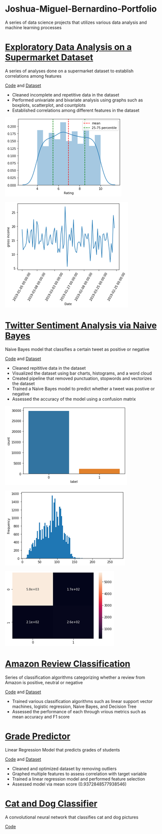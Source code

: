 # Joshua-Miguel-Bernardino-Portfolio
A series of data science projects that utilizes various data analysis and machine learning processes

# [Exploratory Data Analysis on a Supermarket Dataset](https://github.com/Miggy070498/EDA_Supermarket)
A series of analyses done on a supermarket dataset to establish correlations among features

[Code](https://github.com/Miggy070498/EDA_Supermarket/blob/main/Supermarket%20EDA.ipynb) and [Dataset](https://github.com/Miggy070498/EDA_Supermarket/blob/main/supermarket_sales.csv)  
- Cleaned incomplete and repetitive data in the dataset
- Performed univariate and bivariate analysis using graphs such as boxplots, scatterplot, and countplots
- Established correlations among different features in the dataset

![](/images/distplot.png)

![](/images/linegraph.png)

# [Twitter Sentiment Analysis via Naive Bayes](https://github.com/Miggy070498/Twitter-Sentiment-Analysis)
Naive Bayes model that classifies a certain tweet as positive or negative

[Code](https://github.com/Miggy070498/Twitter-Sentiment-Analysis/blob/main/Tweet%20Sentiment%20Analysis.ipynb) and [Dataset](https://raw.githubusercontent.com/Miggy070498/Twitter-Sentiment-Analysis/main/twitter.csv)
- Cleaned repititive data in the dataset
- Visualized the dataset using bar charts, histograms, and a word cloud
- Created pipeline that removed punctuation, stopwords and vectorizes the dataset
- Trained a Naive Bayes model to predict whether a tweet was postive or negative 
- Assessed the accuracy of the model using a confusion matrix 

![](/images/countplot.png)

![](/images/histogram.png)

![](/images/heatmap.png)

# [Amazon Review Classification](https://github.com/Miggy070498/Amazon-Reviews)
Series of classification algorithms categorizing whether a review from Amazon is positive, neutral or negative

[Code](https://github.com/Miggy070498/Amazon-Reviews/blob/main/Amazon%20Reviews.ipynb) and [Dataset](https://github.com/Miggy070498/Amazon-Reviews/blob/main/Appliances_5.json.gz)
- Trained various classification algorithms such as linear support vector 
  machines, logistic regression, Naive Bayes, and Decision Tree
- Assessed the performance of each through vrious metrics such as mean accuracy
  and F1 score

# [Grade Predictor](https://github.com/Miggy070498/Grade-Prediction)
Linear Regression Model that predicts grades of students

[Code](https://github.com/Miggy070498/Grade-Prediction/blob/main/student-mat.csv) and [Dataset](https://github.com/Miggy070498/Grade-Prediction/blob/main/student-mat.csv)
- Cleaned and optimized dataset by removing outliers
- Graphed multiple features to assess correlation with target variable
- Trained a linear regression model and performed feature selection
- Assessed model via mean score (0.9372848577938546)

# [Cat and Dog Classifier](https://github.com/Miggy070498/Dog-and-Cat-Image-Classifier)
A convolutional neural network that classifies cat and dog pictures

[Code](https://github.com/Miggy070498/Dog-and-Cat-Image-Classifier/blob/main/Cat%20and%20Dog%20Classifier.ipynb)

